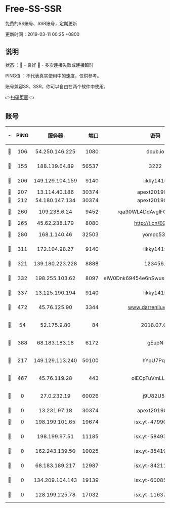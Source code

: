 # Free-SS-SSR

免费的SS账号、SSR账号，定期更新

更新时间：2019-03-11 00:25 +0800

## 说明

状态     ：🙂 - 良好 🙁 - 多次连接失败或连接超时

PING值   ：不代表真实使用中的速度，仅供参考。

账号兼容SS、SSR，你可以自由在两个软件中使用。

👉[扫码页面](https://liesauer.github.io/Free-SS-SSR/)👈

## 账号

|-|PING|服务器|端口|密码|加密方式|区域|
|:----:|:----:|:-----:|-----:|:----:|:----:|:----:|
|🙂|106|54.250.146.225|1080|doub.io|aes-256-cfb|JP|
|🙂|155|188.119.64.89|56537|3222|aes-256-cfb|RU|
|🙂|206|149.129.104.159|9140|likky1415|aes-256-cfb|HK|
|🙂|207|13.114.40.186|30374|apext2019006|chacha20|JP|
|🙂|212|54.180.147.134|30374|apext2019006|chacha20|KR|
|🙂|260|109.238.6.24|9452|rqa30WL4DdAvgIFG6Fs3znzTa|aes-256-cfb|FR|
|🙂|265|45.62.238.179|8080|http://t.cn/EGJIyrl|rc4-md5|CA|
|🙂|280|168.1.140.46|32503|yompc535|aes-256-cfb|AU|
|🙂|311|172.104.98.27|9140|likky1415|aes-256-cfb|JP|
|🙂|321|139.180.223.228|8888|123456..|aes-256-cfb|JP|
|🙂|332|198.255.103.62|8097|eIW0Dnk69454e6nSwuspv9DmS201tQ0D|aes-256-cfb|US|
|🙂|337|13.125.190.194|9140|likky1415|aes-256-cfb|KR|
|🙂|472|45.76.125.90|3344|www.darrenliuwei.com|aes-256-cfb|AU|
|🙂|54|52.175.9.80|84|2018.07.07|chacha20-ietf-poly1305|HK|
|🙂|388|68.183.183.18|6172|gEupN|aes-256-cfb|SG|
|🙁|217|149.129.113.240|50100|hYpU7PqP|chacha20-ietf-poly1305|CN|
|🙁|467|45.76.119.28|443|oiECpTuVmLLxk4Ts|aes-256-cfb|AU|
|🙁|0|27.0.232.19|60026|j9U82U53|xchacha20-ietf-poly1305|HK|
|🙁|0|13.231.97.18|30374|apext2019006|chacha20|JP|
|🙁|0|198.199.101.65|19674|isx.yt-47990500|aes-256-cfb|US|
|🙁|0|198.199.97.51|11185|isx.yt-58493850|aes-256-cfb|US|
|🙁|0|162.243.139.50|10025|isx.yt-35419673|aes-256-cfb|US|
|🙁|0|68.183.189.217|12987|isx.yt-84211383|aes-256-cfb|SG|
|🙁|0|134.209.104.143|19139|isx.yt-60085477|aes-256-cfb|SG|
|🙁|0|128.199.225.78|17032|isx.yt-11637665|aes-256-cfb|SG|
